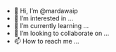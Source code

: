 - 👋 Hi, I’m @mardawaip
- 👀 I’m interested in ...
- 🌱 I’m currently learning ...
- 💞️ I’m looking to collaborate on ...
- 📫 How to reach me ...

<!---
mardawaip/mardawaip is a ✨ special ✨ repository because its `README.md` (this file) appears on your GitHub profile.
You can click the Preview link to take a look at your changes.
--->

